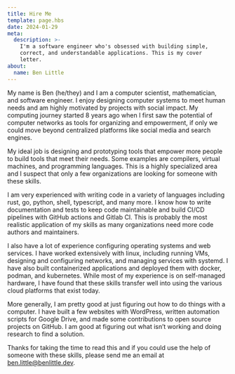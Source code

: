 ```yaml
---
title: Hire Me
template: page.hbs 
date: 2024-01-29
meta:
  description: >-
    I'm a software engineer who's obsessed with building simple,
    correct, and understandable applications. This is my cover
    letter.
about:
  name: Ben Little
---
```


My name is Ben (he/they) and I am a computer scientist, mathematician, and software engineer. I enjoy designing computer systems to meet human needs and am highly motivated by projects with social impact. My computing journey started 8 years ago when I first saw the potential of computer networks as tools for organizing and empowerment, if only we could move beyond centralized platforms like social media and search engines.

My ideal job is designing and prototyping tools that empower more people to build tools that meet their needs. Some examples are compilers, virtual machines, and programming languages. This is a highly specialized area and I suspect that only a few organizations are looking for someone with these skills.

I am very experienced with writing code in a variety of languages including rust, go, python, shell, typescript, and many more. I know how to write documentation and tests to keep code maintainable and build CI/CD pipelines with GitHub actions and Gitlab CI. This is probably the most realistic application of my skills as many organizations need more code authors and maintainers.

I also have a lot of experience configuring operating systems and web services. I have worked extensively with linux, including running VMs, designing and configuring networks, and managing services with systemd. I have also built containerized applications and deployed them with docker, podman, and kubernetes. While most of my experience is on self-managed hardware, I have found that these skills transfer well into using the various cloud platforms that exist today.

More generally, I am pretty good at just figuring out how to do things with a computer. I have built a few websites with WordPress, written automation scripts for Google Drive, and made some contributions to open source projects on GitHub. I am good at figuring out what isn’t working and doing research to find a solution.

Thanks for taking the time to read this and if you could use the help of someone with these skills, please send me an email at [ben.little@benlittle.dev](mailto:ben.little@benlittle.dev).
